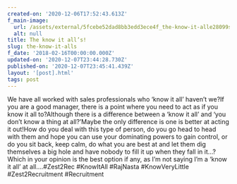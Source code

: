 ```yaml
---
created-on: '2020-12-06T17:52:43.613Z'
f_main-image:
  url: /assets/external/5fcebe52dad8bb3edd3ece4f_the-know-it-alle28099s.jpg
  alt: null
title: The know it all’s!
slug: the-know-it-alls
f_date: '2018-02-16T00:00:00.000Z'
updated-on: '2020-12-07T23:44:28.730Z'
published-on: '2020-12-07T23:45:41.439Z'
layout: '[post].html'
tags: post
---
```


We have all worked with sales professionals who ‘know it all’ haven’t we?If you are a good manager, there is a point where you need to act as if you know it all to?Although there is a difference between a ‘know it all’ and ‘you don’t know a thing at all?’Maybe the only difference is one is better at acting it out!How do you deal with this type of person, do you go head to head with them and hope you can use your dominating powers to gain control, or do you sit back, keep calm, do what you are best at and let them dig themselves a big hole and have nobody to fill it up when they fall in it…?Which in your opinion is the best option if any, as I’m not saying I’m a ‘know it all’ at all….#Zest2Rec #KnowItAll #RajNasta #KnowVeryLittle #Zest2Recruitment #Recruitment
